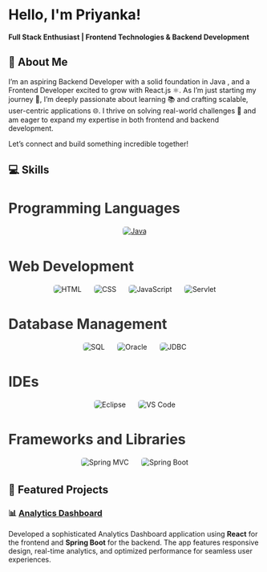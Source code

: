 # **Hello, I'm Priyanka!** 

**Full Stack Enthusiast | Frontend Technologies & Backend Development**  

## 🚀 **About Me**  
I’m an aspiring Backend Developer with a solid foundation in Java , and a Frontend Developer excited to grow with React.js ⚛️. As I’m just starting my journey 🚀, I’m deeply passionate about learning 📚 and crafting scalable, user-centric applications 🌐.
I thrive on solving real-world challenges 🔧 and am eager to expand my expertise in both frontend and backend development.

Let’s connect and build something incredible together! 

## 💻 Skills

<div align="">
  <!-- Programming Languages -->
  <div style="margin-bottom: 30px;">
    <h3 style="font-size: 1.75rem; font-weight: bold; color: #333333; margin-bottom: 15px;">Programming Languages</h3>
    <div style="display: flex; flex-wrap: wrap; justify-content: center; gap: 15px; align-items: center;">
      <a href="https://www.java.com" target="_blank">
        <img src="https://img.shields.io/badge/Java-007396?style=for-the-badge&logo=java&logoColor=white" alt="Java" style="max-height: 40px; margin: 5px; transition: transform 0.3s ease, box-shadow 0.3s ease; border-radius: 5px;" onmouseover="this.style.transform='scale(1.1)'; this.style.boxShadow='0 4px 8px rgba(0, 0, 0, 0.2)'" onmouseout="this.style.transform='scale(1)'; this.style.boxShadow='none'"/>
      </a>
    </div>
  </div>

  <!-- Web Development -->
  <div style="margin-bottom: 30px;">
    <h3 style="font-size: 1.75rem; font-weight: bold; color: #333333; margin-bottom: 15px;">Web Development</h3>
    <div style="display: flex; flex-wrap: wrap; justify-content: center; gap: 15px; align-items: center;">
      <img src="https://img.shields.io/badge/HTML-E34F26?style=for-the-badge&logo=html5&logoColor=white" alt="HTML" style="max-height: 40px; margin: 5px; transition: transform 0.3s ease, box-shadow 0.3s ease; border-radius: 5px;" onmouseover="this.style.transform='scale(1.1)'; this.style.boxShadow='0 4px 8px rgba(0, 0, 0, 0.2)'" onmouseout="this.style.transform='scale(1)'; this.style.boxShadow='none'"/>
      <img src="https://img.shields.io/badge/CSS-1572B6?style=for-the-badge&logo=css3&logoColor=white" alt="CSS" style="max-height: 40px; margin: 5px; transition: transform 0.3s ease, box-shadow 0.3s ease; border-radius: 5px;" onmouseover="this.style.transform='scale(1.1)'; this.style.boxShadow='0 4px 8px rgba(0, 0, 0, 0.2)'" onmouseout="this.style.transform='scale(1)'; this.style.boxShadow='none'"/>
      <img src="https://img.shields.io/badge/JavaScript-F7DF1E?style=for-the-badge&logo=javascript&logoColor=black" alt="JavaScript" style="max-height: 40px; margin: 5px; transition: transform 0.3s ease, box-shadow 0.3s ease; border-radius: 5px;" onmouseover="this.style.transform='scale(1.1)'; this.style.boxShadow='0 4px 8px rgba(0, 0, 0, 0.2)'" onmouseout="this.style.transform='scale(1)'; this.style.boxShadow='none'"/>
      <img src="https://img.shields.io/badge/Servlet-4CAF50?style=for-the-badge&logo=java&logoColor=white" alt="Servlet" style="max-height: 40px; margin: 5px; transition: transform 0.3s ease, box-shadow 0.3s ease; border-radius: 5px;" onmouseover="this.style.transform='scale(1.1)'; this.style.boxShadow='0 4px 8px rgba(0, 0, 0, 0.2)'" onmouseout="this.style.transform='scale(1)'; this.style.boxShadow='none'"/>
    </div>
  </div>

  <!-- Database Management -->
  <div style="margin-bottom: 30px;">
    <h3 style="font-size: 1.75rem; font-weight: bold; color: #333333; margin-bottom: 15px;">Database Management</h3>
    <div style="display: flex; flex-wrap: wrap; justify-content: center; gap: 15px; align-items: center;">
      <img src="https://img.shields.io/badge/SQL-4479A1?style=for-the-badge&logo=sql&logoColor=white" alt="SQL" style="max-height: 40px; margin: 5px; transition: transform 0.3s ease, box-shadow 0.3s ease; border-radius: 5px;" onmouseover="this.style.transform='scale(1.1)'; this.style.boxShadow='0 4px 8px rgba(0, 0, 0, 0.2)'" onmouseout="this.style.transform='scale(1)'; this.style.boxShadow='none'"/>
      <img src="https://img.shields.io/badge/Oracle-F80000?style=for-the-badge&logo=oracle&logoColor=white" alt="Oracle" style="max-height: 40px; margin: 5px; transition: transform 0.3s ease, box-shadow 0.3s ease; border-radius: 5px;" onmouseover="this.style.transform='scale(1.1)'; this.style.boxShadow='0 4px 8px rgba(0, 0, 0, 0.2)'" onmouseout="this.style.transform='scale(1)'; this.style.boxShadow='none'"/>
      <img src="https://img.shields.io/badge/JDBC-323330?style=for-the-badge&logo=java&logoColor=white" alt="JDBC" style="max-height: 40px; margin: 5px; transition: transform 0.3s ease, box-shadow 0.3s ease; border-radius: 5px;" onmouseover="this.style.transform='scale(1.1)'; this.style.boxShadow='0 4px 8px rgba(0, 0, 0, 0.2)'" onmouseout="this.style.transform='scale(1)'; this.style.boxShadow='none'"/>
    </div>
  </div>
 
  </div>

<!-- IDEs -->
<div>
  <h3 style="font-size: 1.75rem; font-weight: bold; color: #333333; margin-bottom: 15px;">IDEs</h3>
  <div style="display: flex; flex-wrap: wrap; justify-content: center; gap: 15px; align-items: center;">
    <img src="https://img.shields.io/badge/Eclipse-2C2255?style=for-the-badge&logo=eclipse&logoColor=white" alt="Eclipse" style="max-height: 40px; margin: 5px; transition: transform 0.3s ease, box-shadow 0.3s ease; border-radius: 5px;" onmouseover="this.style.transform='scale(1.1)'; this.style.boxShadow='0 4px 8px rgba(0, 0, 0, 0.2)'" onmouseout="this.style.transform='scale(1)'; this.style.boxShadow='none'"/>
    <img src="https://img.shields.io/badge/Visual%20Studio%20Code-0078D4?style=for-the-badge&logo=visualstudiocode&logoColor=white" alt="VS Code" style="max-height: 40px; margin: 5px; transition: transform 0.3s ease, box-shadow 0.3s ease; border-radius: 5px;" onmouseover="this.style.transform='scale(1.1)'; this.style.boxShadow='0 4px 8px rgba(0, 0, 0, 0.2)'" onmouseout="this.style.transform='scale(1)'; this.style.boxShadow='none'"/>
  </div>
</div>

 <!-- Frameworks and Libraries -->
  <div style="margin-bottom: 30px;">
    <h3 style="font-size: 1.75rem; font-weight: bold; color: #333333; margin-bottom: 15px;">Frameworks and Libraries</h3>
    <div style="display: flex; flex-wrap: wrap; justify-content: center; gap: 15px; align-items: center;">
      <img src="https://img.shields.io/badge/Spring%20MVC-6DB33F?style=for-the-badge&logo=spring&logoColor=white" alt="Spring MVC" style="max-height: 40px; margin: 5px; transition: transform 0.3s ease, box-shadow 0.3s ease; border-radius: 5px;" onmouseover="this.style.transform='scale(1.1)'; this.style.boxShadow='0 4px 8px rgba(0, 0, 0, 0.2)'" onmouseout="this.style.transform='scale(1)'; this.style.boxShadow='none'"/>
      <img src="https://img.shields.io/badge/Spring%20Boot-6DB33F?style=for-the-badge&logo=springboot&logoColor=white" alt="Spring Boot" style="max-height: 40px; margin: 5px; transition: transform 0.3s ease, box-shadow 0.3s ease; border-radius: 5px;" onmouseover="this.style.transform='scale(1.1)'; this.style.boxShadow='0 4px 8px rgba(0, 0, 0, 0.2)'" onmouseout="this.style.transform='scale(1)'; this.style.boxShadow='none'"/>
     
</div>

## 🌟 **Featured Projects**  

### 📊 **[Analytics Dashboard](https://proadmindashboard.netlify.app/)**  
Developed a sophisticated Analytics Dashboard application using **React** for the frontend and **Spring Boot** for the backend. The app features responsive design, real-time analytics, and optimized performance for seamless user experiences.

